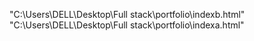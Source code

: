 "C:\Users\DELL\Desktop\Full stack\portfolio\indexb.html"
"C:\Users\DELL\Desktop\Full stack\portfolio\indexa.html"
